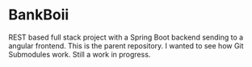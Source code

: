 # BankBoii
REST based full stack project with a Spring Boot backend sending to a angular frontend.
This is the parent repository. I wanted to see how Git Submodules work. 
Still a work in progress.
